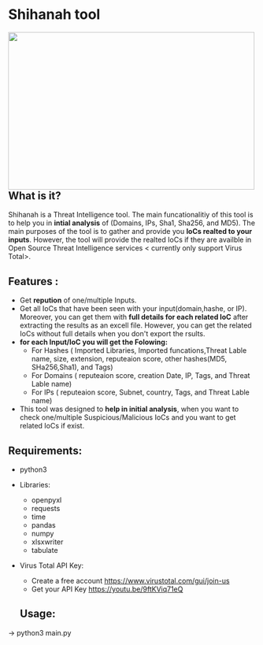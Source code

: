 # Shihanah tool

<p><img align="left" src="https://github.com/amalsannat/Shihanah/blob/main/Shihanah.gif" width="500" height="320" /><p>
<br/><br/>
<br/><br/>

## What is it? 
Shihanah is a Threat Intelligence tool. The main funcationalitiy of this tool is to help you in **intial analysis** of (Domains, IPs, Sha1, Sha256, and MD5). 
The main purposes of the tool is to gather and provide you **IoCs realted to your inputs**. However, the tool will provide the realted IoCs if they are availble in Open Source Threat Intelligence services < currently only support Virus Total>.


## Features :

- Get **repution** of one/multiple Inputs. 
- Get all IoCs that have been seen with your input(domain,hashe, or IP). Moreover, you can get them with **full details for each related IoC** after extracting the results as an excell file. 
However, you can get the related IoCs without full details when you don't export the rsults.
- **for each Input/IoC you will get the Folowing:**
	- For Hashes ( Imported Libraries, Imported funcations,Threat Lable name, size, extension, reputeaion score, other hashes(MD5, SHa256,Sha1), and Tags) 
	- For  Domains ( reputeaion score, creation Date, IP, Tags, and Threat Lable name)
	- For IPs ( reputeaion score, Subnet, country, Tags, and Threat Lable name) 
 - This tool was designed to **help in initial analysis**, when you want to check one/multiple Suspicious/Malicious IoCs and you want to get related IoCs if exist.



## Requirements: 
- python3 
- Libraries: 
  - openpyxl
  - requests
  - time
  - pandas 
  - numpy
  - xlsxwriter
  - tabulate 
- Virus Total API Key:
  - Create a free account https://www.virustotal.com/gui/join-us
  - Get your API Key https://youtu.be/9ftKViq71eQ

  ## Usage: 
 -> python3 main.py
